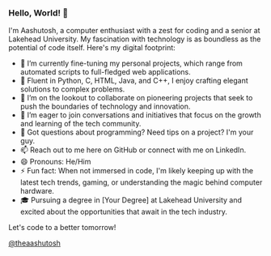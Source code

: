 ### Hello, World! 👋

I'm Aashutosh, a computer enthusiast with a zest for coding and a senior at Lakehead University. My fascination with technology is as boundless as the potential of code itself. Here's my digital footprint:

- 🔭 I’m currently fine-tuning my personal projects, which range from automated scripts to full-fledged web applications.
- 🌱 Fluent in Python, C, HTML, Java, and C++, I enjoy crafting elegant solutions to complex problems.
- 👯 I’m on the lookout to collaborate on pioneering projects that seek to push the boundaries of technology and innovation.
- 🤔 I’m eager to join conversations and initiatives that focus on the growth and learning of the tech community.
- 💬 Got questions about programming? Need tips on a project? I'm your guy.
- 📫 Reach out to me here on GitHub or connect with me on LinkedIn.
- 😄 Pronouns: He/Him
- ⚡ Fun fact: When not immersed in code, I'm likely keeping up with the latest tech trends, gaming, or understanding the magic behind computer hardware.
- 🎓 Pursuing a degree in [Your Degree] at Lakehead University and excited about the opportunities that await in the tech industry.

Let's code to a better tomorrow!

[@theaashutosh](https://github.com/theaashutosh)

<!---
theaashutosh/theaashutosh is a ✨ special ✨ repository because its `README.md` (this file) appears on your GitHub profile.
You can click the Preview link to take a look at your changes.
--->
